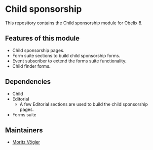 Child sponsorship					
=========

This repository contains the Child sponsorship module for Obelix 8.

Features of this module
-----------

* Child sponsorship pages.
* Form suite sections to build child sponsorship forms.
* Event subscriber to extend the forms suite functionality. 
* Child finder forms.

Dependencies
-----------
* Child
* Editorial
  * A few Editorial sections are used to build the child sponsorship pages.
* Forms suite

Maintainers
-----------

* [Moritz Vögler](mailto:mvoegler@artus.com)
